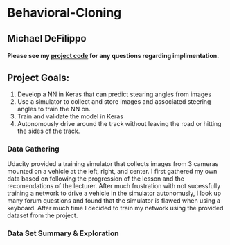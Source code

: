 # Behavioral-Cloning

## Michael DeFilippo

#### Please see my [project code](https://github.com/mikedef/Behavioral-Cloning/blob/master/behavioral-cloning-submission/model.py) for any questions regarding implimentation.

## Project Goals:
  1. Develop a NN in Keras that can predict stearing angles from images
  2. Use a simulator to collect and store images and associated steering angles to train the NN on.
  3. Train and validate the model in Keras
  4. Autonomously drive around the track without leaving the road or hitting the sides of the track.
  
### Data Gathering 
Udacity provided a training simulator that collects images from 3 cameras mounted on a vehicle at the left, right, and center. I first gathered my own data based on following the progression of the lesson and the recomendations of the lecturer. After much frustration with not sucessfully training a network to drive a vehicle in the simulator autonomusly, I look up many forum questions and found that the simulator is flawed when using a keyboard. After much time I decided to train my network using the provided dataset from the project.
  
### Data Set Summary & Exploration
